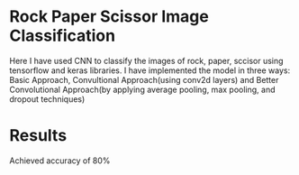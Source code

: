 # Rock Paper Scissor Image Classification

Here I have used CNN to classify the images of rock, paper, sccisor using tensorflow and keras libraries.
I have implemented the model in three ways:
Basic Approach, 
Convultional Approach(using conv2d layers) and 
Better Convolutional Approach(by applying average pooling, max pooling, and dropout techniques)

# Results
Achieved accuracy of 80%
